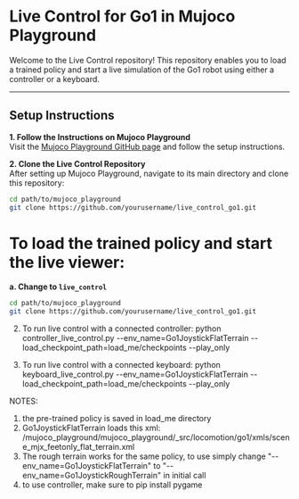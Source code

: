 # Live Control for Go1 in Mujoco Playground

Welcome to the Live Control repository! This repository enables you to load a trained policy and start a live simulation of the Go1 robot using either a controller or a keyboard.

---

## Setup Instructions

**1. Follow the Instructions on Mujoco Playground**  
Visit the [Mujoco Playground GitHub page](https://github.com/google-deepmind/mujoco_playground/) and follow the setup instructions.

**2. Clone the Live Control Repository**  
After setting up Mujoco Playground, navigate to its main directory and clone this repository:

```bash
cd path/to/mujoco_playground
git clone https://github.com/yourusername/live_control_go1.git
```


# To load the trained policy and start the live viewer:

**a. Change to ```live_control```**  
```bash
cd path/to/mujoco_playground
git clone https://github.com/yourusername/live_control_go1.git
```

2. To run live control with a connected controller:
python controller_live_control.py --env_name=Go1JoystickFlatTerrain --load_checkpoint_path=load_me/checkpoints --play_only

3. To run live control with a connected keyboard:
python keyboard_live_control.py --env_name=Go1JoystickFlatTerrain --load_checkpoint_path=load_me/checkpoints --play_only

NOTES:
1. the pre-trained policy is saved in load_me directory
2. Go1JoystickFlatTerrain loads this xml: /mujoco_playground/mujoco_playground/_src/locomotion/go1/xmls/scene_mjx_feetonly_flat_terrain.xml
3. The rough terrain works for the same policy, to use simply change "--env_name=Go1JoystickFlatTerrain" to "--env_name=Go1JoystickRoughTerrain" in initial call
4. to use controller, make sure to pip install pygame